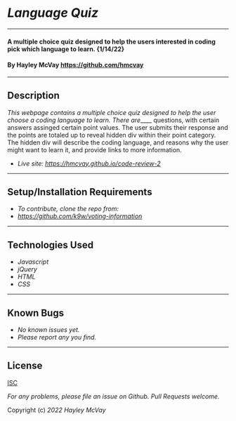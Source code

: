# _Language Quiz_

***

#### A multiple choice quiz designed to help the users interested in coding pick which language to learn. {1/14/22}

#### By Hayley McVay <https://github.com/hmcvay>

***

## Description

_This webpage contains a multiple choice quiz designed to help the user choose a coding language to learn. There are_____ questions, with certain answers assinged certain point values. The user submits their response and the points are totaled up to reveal hidden div within their point category. The hidden div will describe the coding language, and reasons why the user might want to learn it, and provide links to more information.

- _Live site: <https://hmcvay.github.io/code-review-2>_

***

## Setup/Installation Requirements

- _To contribute, clone the repo from:_
- _<https://github.com/k9w/voting-information>_

***

## Technologies Used

- _Javascript_
- _jQuery_
- _HTML_
- _CSS_

***

## Known Bugs

- _No known issues yet._
- _Please report any you find._

***

## License

[ISC](https://choosealicense.com/licenses/isc)

_For any problems, please file an issue on Github. Pull Requests welcome._

Copyright (c) _2022_ _Hayley McVay_
